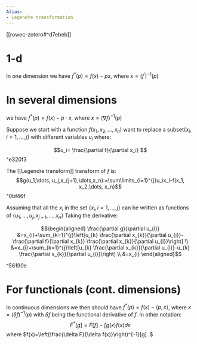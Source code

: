 ```yaml
---
Alias:
- Legendre transformation
---
```

[[rowec-zotero#^d7ebeb]]

# 1-d
In one dimension we have $f^{*}(p)=f(x)-p x$, where $x=\left(f^{\prime}\right)^{-1}(p)$

# In several dimensions 
we have $f^{*}(p)=f(x)-p \cdot x$, where $x=(\nabla f)^{-1}(p)$

Suppose we start with a function $f (x_1, x_2,\dots, x_n)$ want to replace a subset$\left\{x_i, i = 1,\dots, j\right\}$ with different variables $u_i$ where:

$$u_i= \frac{\partial f}{\partial x_i} $$ ^e320f3

The [[Legendre transform]] transform of $f$ is:
 $$g(u_1,\dots, u_j,x_{j+1},\dots,x_n):=\sum\limits_{i=1}^{j}u_ix_i-f(x_1, x_2,\dots, x_n)$$ ^0bf46f
 
 Assuming that all the $x_i$ in the set $\left\{x_i, i = 1,\dots , j\right\}$ can be written as functions of $\left\{u_1,\dots, u_j,x_{j+1},\dots,x_n\right\}$
 Taking the derivative:
 
 $$\begin{aligned}
\frac{\partial g}{\partial u_{i}} &=x_{i}+\sum_{k=1}^{j}\left[u_{k} \frac{\partial x_{k}}{\partial u_{i}}-\frac{\partial f}{\partial x_{k}} \frac{\partial x_{k}}{\partial u_{i}}\right] \\
&=x_{i}+\sum_{k=1}^{j}\left[u_{k} \frac{\partial x_{k}}{\partial u_{i}}-u_{k} \frac{\partial x_{k}}{\partial u_{i}}\right] \\
&=x_{i}
\end{aligned}$$

^56190e
# For functionals (cont. dimensions)
In continuous dimensions we then should have $f^{*}(p)=f(x)-\langle p, x\rangle$, where $x=(\delta f)^{-1}(p)$ with $\delta f$
being the functional derivative of $f$.
In other notation:
$$
F^{*}[g]=F[f]-\int g(x) f(x) d x
$$
where $f(x)=\left(\frac{\delta F}{\delta f(x)}\right)^{-1}[g] .$


